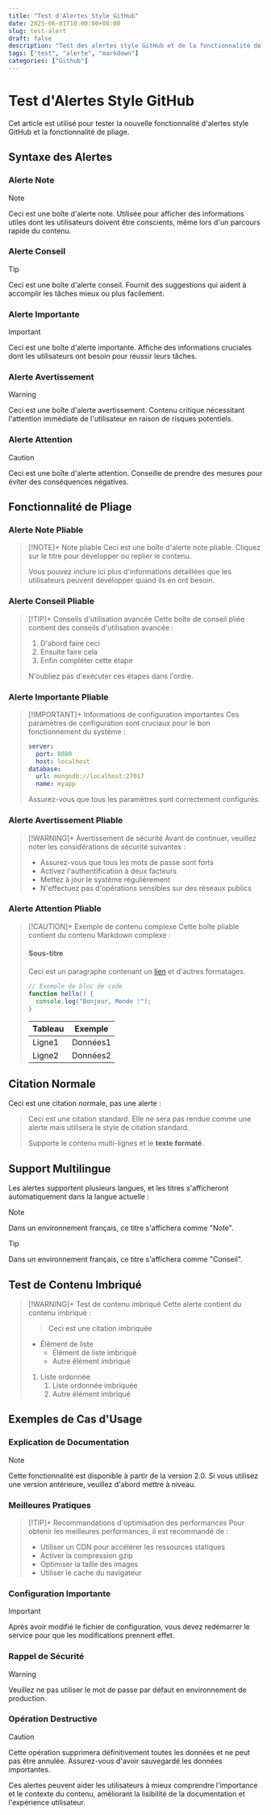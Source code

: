 ```yaml
---
title: "Test d'Alertes Style GitHub"
date: 2025-06-01T10:00:00+08:00
slug: test-alert
draft: false
description: "Test des alertes style GitHub et de la fonctionnalité de pliage"
tags: ["test", "alerte", "markdown"]
categories: ["Github"]
---
```


# Test d'Alertes Style GitHub

Cet article est utilisé pour tester la nouvelle fonctionnalité d'alertes style GitHub et la fonctionnalité de pliage.

## Syntaxe des Alertes

### Alerte Note

> [!NOTE]
> Ceci est une boîte d'alerte note. Utilisée pour afficher des informations utiles dont les utilisateurs doivent être conscients, même lors d'un parcours rapide du contenu.

### Alerte Conseil

> [!TIP]
> Ceci est une boîte d'alerte conseil. Fournit des suggestions qui aident à accomplir les tâches mieux ou plus facilement.

### Alerte Importante

> [!IMPORTANT]
> Ceci est une boîte d'alerte importante. Affiche des informations cruciales dont les utilisateurs ont besoin pour réussir leurs tâches.

### Alerte Avertissement

> [!WARNING]
> Ceci est une boîte d'alerte avertissement. Contenu critique nécessitant l'attention immédiate de l'utilisateur en raison de risques potentiels.

### Alerte Attention

> [!CAUTION]
> Ceci est une boîte d'alerte attention. Conseille de prendre des mesures pour éviter des conséquences négatives.

## Fonctionnalité de Pliage

### Alerte Note Pliable

> [!NOTE]+ Note pliable
> Ceci est une boîte d'alerte note pliable. Cliquez sur le titre pour développer ou replier le contenu.
> 
> Vous pouvez inclure ici plus d'informations détaillées que les utilisateurs peuvent développer quand ils en ont besoin.

### Alerte Conseil Pliable

> [!TIP]+ Conseils d'utilisation avancée
> Cette boîte de conseil pliée contient des conseils d'utilisation avancée :
> 
> 1. D'abord faire ceci
> 2. Ensuite faire cela
> 3. Enfin compléter cette étape
> 
> N'oubliez pas d'exécuter ces étapes dans l'ordre.

### Alerte Importante Pliable

> [!IMPORTANT]+ Informations de configuration importantes
> Ces paramètres de configuration sont cruciaux pour le bon fonctionnement du système :
> 
> ```yaml
> server:
>   port: 8080
>   host: localhost
> database:
>   url: mongodb://localhost:27017
>   name: myapp
> ```
> 
> Assurez-vous que tous les paramètres sont correctement configurés.

### Alerte Avertissement Pliable

> [!WARNING]+ Avertissement de sécurité
> Avant de continuer, veuillez noter les considérations de sécurité suivantes :
> 
> - Assurez-vous que tous les mots de passe sont forts
> - Activez l'authentification à deux facteurs
> - Mettez à jour le système régulièrement
> - N'effectuez pas d'opérations sensibles sur des réseaux publics

### Alerte Attention Pliable

> [!CAUTION]+ Exemple de contenu complexe
> Cette boîte pliable contient du contenu Markdown complexe :
> 
> #### Sous-titre
> 
> Ceci est un paragraphe contenant un [lien](https://example.com) et d'autres formatages.
> 
> ```javascript
> // Exemple de bloc de code
> function hello() {
>   console.log("Bonjour, Monde !");
> }
> ```
> 
> | Tableau | Exemple |
> |---------|---------|
> | Ligne1  | Données1 |
> | Ligne2  | Données2 |

## Citation Normale

Ceci est une citation normale, pas une alerte :

> Ceci est une citation standard. Elle ne sera pas rendue comme une alerte mais utilisera le style de citation standard.
> 
> Supporte le contenu multi-lignes et le **texte formaté**.

## Support Multilingue

Les alertes supportent plusieurs langues, et les titres s'afficheront automatiquement dans la langue actuelle :

> [!NOTE]
> Dans un environnement français, ce titre s'affichera comme "Note".

> [!TIP]
> Dans un environnement français, ce titre s'affichera comme "Conseil".

## Test de Contenu Imbriqué

> [!WARNING]+ Test de contenu imbriqué
> Cette alerte contient du contenu imbriqué :
> 
> > Ceci est une citation imbriquée
> 
> - Élément de liste
>   - Élément de liste imbriqué
>   - Autre élément imbriqué
> 
> 1. Liste ordonnée
>    1. Liste ordonnée imbriquée
>    2. Autre élément imbriqué

## Exemples de Cas d'Usage

### Explication de Documentation

> [!NOTE]
> Cette fonctionnalité est disponible à partir de la version 2.0. Si vous utilisez une version antérieure, veuillez d'abord mettre à niveau.

### Meilleures Pratiques

> [!TIP]+ Recommandations d'optimisation des performances
> Pour obtenir les meilleures performances, il est recommandé de :
> 
> - Utiliser un CDN pour accélérer les ressources statiques
> - Activer la compression gzip
> - Optimiser la taille des images
> - Utiliser le cache du navigateur

### Configuration Importante

> [!IMPORTANT]
> Après avoir modifié le fichier de configuration, vous devez redémarrer le service pour que les modifications prennent effet.

### Rappel de Sécurité

> [!WARNING]
> Veuillez ne pas utiliser le mot de passe par défaut en environnement de production.

### Opération Destructive

> [!CAUTION]
> Cette opération supprimera définitivement toutes les données et ne peut pas être annulée. Assurez-vous d'avoir sauvegardé les données importantes.

Ces alertes peuvent aider les utilisateurs à mieux comprendre l'importance et le contexte du contenu, améliorant la lisibilité de la documentation et l'expérience utilisateur.
